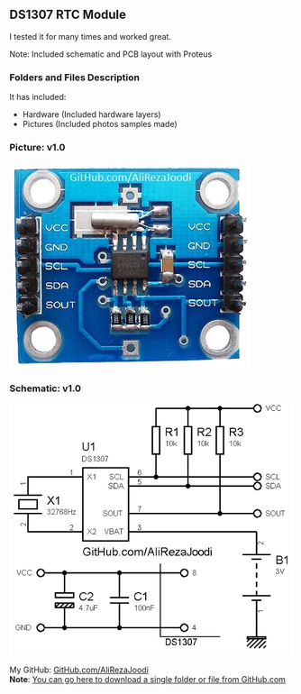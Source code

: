 ## DS1307 RTC Module
I tested it for many times and worked great.

Note: Included schematic and PCB layout with Proteus  

### Folders and Files Description
It has included:
- Hardware (Included hardware layers)
- Pictures (Included photos samples made)

### Picture: v1.0
![](Pictures/v1.0.jpg)

### Schematic: v1.0
![](Hardware/v1.0.png)

My GitHub: [GitHub.com/AliRezaJoodi](https://github.com/AliRezaJoodi)  
**Note**: [You can go here to download a single folder or file from GitHub.com](https://minhaskamal.github.io/DownGit/#/home)